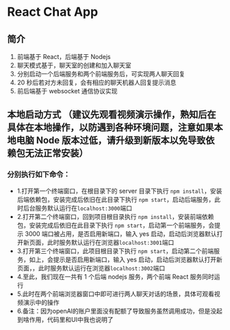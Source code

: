 # React Chat App

## 简介

1. 前端基于 React，后端基于 Nodejs
2. 聊天模式基于，聊天室的创建和加入聊天室
3. 分别启动一个后端服务和两个前端服务后，可实现两人聊天回复
4. 20 秒后若对方未回复，会有相应的聊天机器人回复提示消息
5. 前后端基于 websocket 通信协议实现

## 本地启动方式 （建议先观看视频演示操作，熟知后在具体在本地操作，以防遇到各种环境问题，注意如果本地电脑 Node 版本过低，请升级到新版本以免导致依赖包无法正常安装）

### 分别执行如下命令：

- 1.打开第一个终端窗口，在根目录下的 server 目录下执行 `npm install`，安装后端依赖包，安装完成后依旧在此目录下执行 `npm start`，启动后端服务，此时后台服务默认运行在`localhost:3000`端口
- 2.打开第二个终端窗口，回到项目根目录执行 `npm install`，安装前端依赖包，安装完成后依旧在此目录下执行 `npm start`，启动第一个前端服务，会提示 3000 端口被占用，是否启用新端口，输入 yes 启动，启动后浏览器默认打开新页面，此时服务默认运行在浏览器`localhost:3001`端口
- 3.打开第三个终端窗口，此项目根目录下执行 `npm start`，启动第二个前端服务，如上，会提示是否启用新端口，输入 yes 启动，启动后浏览器默认打开新页面，，此时服务默认运行在浏览器`localhost:3002`端口
- 4.至此，我们现在一共有 1 个后端 nodejs 服务，两个前端 React 服务同时运行
- 5.此时在两个前端浏览器窗口中即可进行两人聊天对话的场景，具体可观看视频演示中的操作
- 6.备注：因为openAI的账户里面没有配额了导致服务虽然调用成功，但是没起到啥作用，代码里和UI中我也说明了
